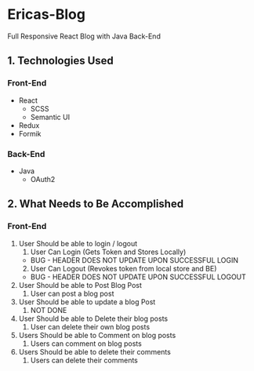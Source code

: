 # Ericas-Blog
Full Responsive React Blog with Java Back-End

## 1. Technologies Used
### Front-End
* React
    * SCSS
    * Semantic UI
* Redux
* Formik
### Back-End
* Java
  * OAuth2

## 2. What Needs to Be Accomplished
### Front-End
1. User Should be able to login / logout
    1. User Can Login (Gets Token and Stores Locally)
    * BUG - HEADER DOES NOT UPDATE UPON SUCCESSFUL LOGIN
    2. User Can Logout (Revokes token from local store and BE)
    * BUG - HEADER DOES NOT UPDATE UPON SUCCESSFUL LOGOUT
2. User Should be able to Post Blog Post
    1. User can post a blog post
3. User Should be able to update a blog Post
    1. NOT DONE
4. User Should be able to Delete their blog posts
    1. User can delete their own blog posts
5. Users Should be able to Comment on blog posts
    1. Users can comment on blog posts
6. Users Should be able to delete their comments
    1. Users can delete their comments 

